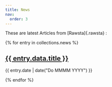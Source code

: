 ```yaml
---
title: News
nav:
  order: 3
---
```


These are latest Articles from [Rawsta]{.rawsta} :

<div class="stack">

{% for entry in collections.news %}

  <article class="news">
    <h2 class="news__title"><a href="{{ entry.url }}">{{ entry.data.title }}</a></h2>
    <p class="news__meta">{{ entry.date | date("Do MMMM YYYY") }}</p>
  </article>
{% endfor %}

</div>
